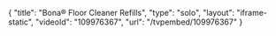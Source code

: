 {
    "title": "Bona&reg; Floor Cleaner Refills",
    "type": "solo",
    "layout": "iframe-static",
    "videoId": "109976367",
    "url": "\/tvpembed\/109976367"
}